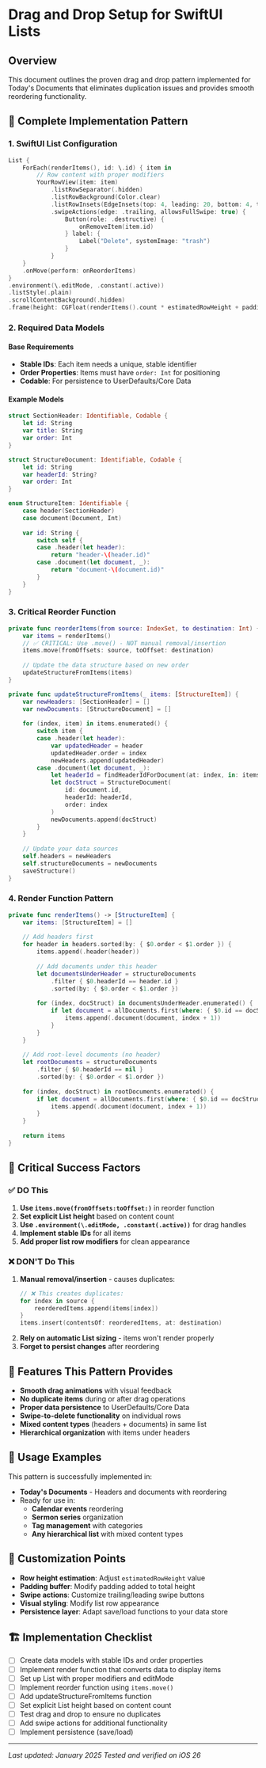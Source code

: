 # Drag and Drop Setup for SwiftUI Lists

## Overview
This document outlines the proven drag and drop pattern implemented for Today's Documents that eliminates duplication issues and provides smooth reordering functionality.

## 🎯 Complete Implementation Pattern

### 1. SwiftUI List Configuration
```swift
List {
    ForEach(renderItems(), id: \.id) { item in
        // Row content with proper modifiers
        YourRowView(item: item)
            .listRowSeparator(.hidden)
            .listRowBackground(Color.clear)
            .listRowInsets(EdgeInsets(top: 4, leading: 20, bottom: 4, trailing: 20))
            .swipeActions(edge: .trailing, allowsFullSwipe: true) {
                Button(role: .destructive) { 
                    onRemoveItem(item.id) 
                } label: {
                    Label("Delete", systemImage: "trash")
                }
            }
    }
    .onMove(perform: onReorderItems)
}
.environment(\.editMode, .constant(.active))
.listStyle(.plain)
.scrollContentBackground(.hidden)
.frame(height: CGFloat(renderItems().count * estimatedRowHeight + paddingBuffer))
```

### 2. Required Data Models

#### Base Requirements
- **Stable IDs**: Each item needs a unique, stable identifier
- **Order Properties**: Items must have `order: Int` for positioning
- **Codable**: For persistence to UserDefaults/Core Data

#### Example Models
```swift
struct SectionHeader: Identifiable, Codable {
    let id: String
    var title: String
    var order: Int
}

struct StructureDocument: Identifiable, Codable {
    let id: String
    var headerId: String?
    var order: Int
}

enum StructureItem: Identifiable {
    case header(SectionHeader)
    case document(Document, Int)
    
    var id: String {
        switch self {
        case .header(let header):
            return "header-\(header.id)"
        case .document(let document, _):
            return "document-\(document.id)"
        }
    }
}
```

### 3. Critical Reorder Function
```swift
private func reorderItems(from source: IndexSet, to destination: Int) {
    var items = renderItems()
    // ✅ CRITICAL: Use .move() - NOT manual removal/insertion
    items.move(fromOffsets: source, toOffset: destination)
    
    // Update the data structure based on new order
    updateStructureFromItems(items)
}

private func updateStructureFromItems(_ items: [StructureItem]) {
    var newHeaders: [SectionHeader] = []
    var newDocuments: [StructureDocument] = []
    
    for (index, item) in items.enumerated() {
        switch item {
        case .header(let header):
            var updatedHeader = header
            updatedHeader.order = index
            newHeaders.append(updatedHeader)
        case .document(let document, _):
            let headerId = findHeaderIdForDocument(at: index, in: items)
            let docStruct = StructureDocument(
                id: document.id,
                headerId: headerId,
                order: index
            )
            newDocuments.append(docStruct)
        }
    }
    
    // Update your data sources
    self.headers = newHeaders
    self.structureDocuments = newDocuments
    saveStructure()
}
```

### 4. Render Function Pattern
```swift
private func renderItems() -> [StructureItem] {
    var items: [StructureItem] = []
    
    // Add headers first
    for header in headers.sorted(by: { $0.order < $1.order }) {
        items.append(.header(header))
        
        // Add documents under this header
        let documentsUnderHeader = structureDocuments
            .filter { $0.headerId == header.id }
            .sorted(by: { $0.order < $1.order })
        
        for (index, docStruct) in documentsUnderHeader.enumerated() {
            if let document = allDocuments.first(where: { $0.id == docStruct.id }) {
                items.append(.document(document, index + 1))
            }
        }
    }
    
    // Add root-level documents (no header)
    let rootDocuments = structureDocuments
        .filter { $0.headerId == nil }
        .sorted(by: { $0.order < $1.order })
    
    for (index, docStruct) in rootDocuments.enumerated() {
        if let document = allDocuments.first(where: { $0.id == docStruct.id }) {
            items.append(.document(document, index + 1))
        }
    }
    
    return items
}
```

## 🚨 Critical Success Factors

### ✅ DO This
1. **Use `items.move(fromOffsets:toOffset:)`** in reorder function
2. **Set explicit List height** based on content count
3. **Use `.environment(\.editMode, .constant(.active))`** for drag handles
4. **Implement stable IDs** for all items
5. **Add proper list row modifiers** for clean appearance

### ❌ DON'T Do This
1. **Manual removal/insertion** - causes duplicates:
   ```swift
   // ❌ This creates duplicates:
   for index in source {
       reorderedItems.append(items[index])
   }
   items.insert(contentsOf: reorderedItems, at: destination)
   ```
2. **Rely on automatic List sizing** - items won't render properly
3. **Forget to persist changes** after reordering

## 🎪 Features This Pattern Provides

- **Smooth drag animations** with visual feedback
- **No duplicate items** during or after drag operations
- **Proper data persistence** to UserDefaults/Core Data
- **Swipe-to-delete functionality** on individual rows
- **Mixed content types** (headers + documents) in same list
- **Hierarchical organization** with items under headers

## 📱 Usage Examples

This pattern is successfully implemented in:
- **Today's Documents** - Headers and documents with reordering
- Ready for use in:
  - **Calendar events** reordering
  - **Sermon series** organization
  - **Tag management** with categories
  - **Any hierarchical list** with mixed content types

## 🔧 Customization Points

- **Row height estimation**: Adjust `estimatedRowHeight` value
- **Padding buffer**: Modify padding added to total height
- **Swipe actions**: Customize trailing/leading swipe buttons
- **Visual styling**: Modify list row appearance
- **Persistence layer**: Adapt save/load functions to your data store

## 🏗️ Implementation Checklist

- [ ] Create data models with stable IDs and order properties
- [ ] Implement render function that converts data to display items
- [ ] Set up List with proper modifiers and editMode
- [ ] Implement reorder function using `items.move()`
- [ ] Add updateStructureFromItems function
- [ ] Set explicit List height based on content count
- [ ] Test drag and drop to ensure no duplicates
- [ ] Add swipe actions for additional functionality
- [ ] Implement persistence (save/load)

---

*Last updated: January 2025*
*Tested and verified on iOS 26*

